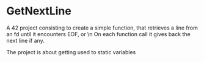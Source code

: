 # GetNextLine

A 42 project consisting to create a simple function, that retrieves a line from an fd until it encounters EOF, or \n
On each function call it gives back the next line if any.

The project is about getting used to static variables
